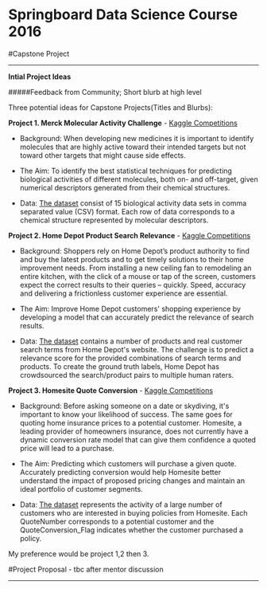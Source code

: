 # Springboard Data Science Course 2016

#Capstone Project


*****
**Intial Project Ideas**

#####Feedback from Community; Short blurb at high level

Three potential ideas for Capstone Projects(Titles and Blurbs):

**Project 1. Merck Molecular Activity Challenge** - [Kaggle Competitions](https://www.kaggle.com/c/MerckActivity)


- Background: When developing new medicines it is important to identify molecules that are highly active toward their intended targets but not toward other targets that might cause side effects. 

- The Aim:  To identify the best statistical techniques for predicting biological activities of different molecules, both on- and off-target, given numerical descriptors generated from their chemical structures. 
      
- Data: [The dataset](https://www.kaggle.com/c/MerckActivity/data) consist of 15 biological activity data sets in comma separated value (CSV) format. Each row of data corresponds to a chemical structure represented by molecular descriptors.


**Project 2. Home Depot Product Search Relevance** - [Kaggle Competitions](https://www.kaggle.com/c/home-depot-product-search-relevance)


- Background: Shoppers rely on Home Depot’s product authority to find and buy the latest products and to get timely solutions to their home improvement needs. From installing a new ceiling fan to remodeling an entire kitchen, with the click of a mouse or tap of the screen, customers expect the correct results to their queries – quickly. Speed, accuracy and delivering a frictionless customer experience are essential. 

- The Aim:  Improve Home Depot customers' shopping experience by developing a model that can accurately predict the relevance of search results. 
      
- Data: [The dataset](https://www.kaggle.com/c/home-depot-product-search-relevance/data) contains a number of products and real customer search terms from Home Depot's website. The challenge is to predict a relevance score for the provided combinations of search terms and products. To create the ground truth labels, Home Depot has crowdsourced the search/product pairs to multiple human raters. 



**Project 3. Homesite Quote Conversion** - [Kaggle Competitions](https://www.kaggle.com/c/homesite-quote-conversion)

- Background: Before asking someone on a date or skydiving, it's important to know your likelihood of success. The same goes for quoting home insurance prices to a potential customer. Homesite, a leading provider of homeowners insurance, does not currently have a dynamic conversion rate model that can give them confidence a quoted price will lead to a purchase. 

- The Aim: Predicting which customers will purchase a given quote. Accurately predicting conversion would help Homesite better understand the impact of proposed pricing changes and maintain an ideal portfolio of customer segments. 

- Data: [The dataset](https://www.kaggle.com/c/homesite-quote-conversion/data)  represents the activity of a large number of customers who are interested in buying policies from Homesite. Each QuoteNumber corresponds to a potential customer and the QuoteConversion_Flag indicates whether the customer purchased a policy. 




My preference would be project 1,2 then 3.  




		
#Project Proposal - tbc after mentor discussion

*******

